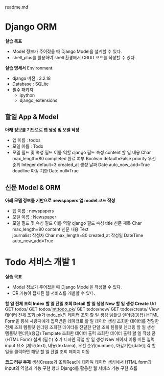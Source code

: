 readme.md

# Django ORM

**실습 목표**
- Model 정보가 주어졌을 때 Django Model을 설계할 수 있다.
- shell_plus를 활용하여 shell 환경에서 CRUD 코드를 작성할 수 있다.

**실습 명세서**
Environment
- django 버전 : 3.2.18
- Database : SQLite
- 필수 패키지
    - ipython
    - django_extensions

## 할일 App & Model

**아래 정보를 기반으로 앱 생성 및 모델 작성**
- 앱 이름 : todos
- 모델 이름 : Todo
- 모델 필드 및 속성
필드 이름	역할	django 필드	속성
content	할 일 내용	Char	max_length=80
completed	완료 여부	Boolean	default=False
priority	우선순위	Integer	default=3
created_at	생성 날짜	Date	auto_now_add=True
deadline	마감 기한	Date	null=True

## 신문 Model & ORM

**아래 모델 정보를 기반으로 newspapers 앱 model 코드 작성**
- 앱 이름 : newspapers
- 모델 이름 : Newspaper
- 모델 필드 및 속성
필드 이름	역할	django 필드	속성
title	신문 제목	Char	max_length=80
content	신문 내용	Text	
journalist	작성자	Char	max_length=80
created_at	작성일	DateTime	auto_now_add=True

# Todo 서비스 개발 1

**실습 목표**
- Model 정보가 주어졌을 때 Django Model을 작성할 수 있다.
- CR 기능이 탑재된 웹 서비스를 개발할 수 있다.  

**할 일 전체 조회 Index** **할 일 단일 조회 Detail** **할 일 생성 New** **할 일 생성 Create**
Url GET todos/ GET todos/<int:todo_pk>/ GET todos/new/ GET todos/create/
View 데이터 전체 조회    pk가 todo_pk인 데이터 조회      할 일 생성 템플릿 렌더링(응답)      HTML Form을 통해 사용자에게 입력받은 데이터로 할 일 데이터 생성
조회한 데이터를 전달한 전체 조회 템플릿 렌더링  조회한 데이터를 전달한 단일 조회 템플릿 렌더링      할 일 생성 템플릿 렌더링(응답)
Template 조회한 데이터 출력      조회한 데이터 출력      할 일 작성 폼(HTML Form) 설계       (필수) 추가 디자인 작업
할 일 생성 New 페이지 이동 버튼                 입력 input 요소 [제목(text), 내용(textarea), 우선 순위(number), 마감기한(date)]
각 할 일을 클릭하면 해당 할 일 단일 조회 페이지 이동

**코드 리뷰 주제**
생성Create과 조회Read에 대하여
데이터 생성에서 HTML form과 input의 역할과 기능 구현 형태
Django를 활용한 웹 서비스 기능 구현 흐름
